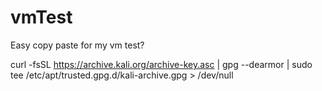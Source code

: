 # vmTest
Easy copy paste for my vm test?


curl -fsSL https://archive.kali.org/archive-key.asc | gpg --dearmor | sudo tee /etc/apt/trusted.gpg.d/kali-archive.gpg > /dev/null
